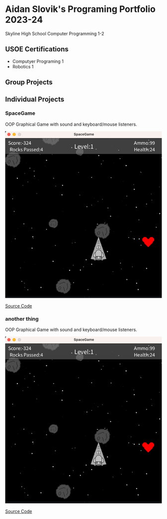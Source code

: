 # Aidan Slovik's Programing Portfolio 2023-24
Skyline High School Computer Programming 1-2

## USOE Certifications
* Computyer Programing 1
* Robotics 1

## Group Projects 

## Individual Projects

### SpaceGame
OOP Graphical Game with sound and keyboard/mouse listeners.

![Gameplay](https://github.com/AidanSlovik/ComputerProgramming2023-24/blob/main/images/sg1.png?raw=true "Gameplay")

[Source Code](https://github.com/AidanSlovik/ComputerProgramming2023-24/blob/main/src/SpaceGame%202.zip)

### another thing
OOP Graphical Game with sound and keyboard/mouse listeners.

![Gameplay](https://github.com/AidanSlovik/ComputerProgramming2023-24/blob/main/images/sg1.png?raw=true "Gameplay")

[Source Code](https://github.com/AidanSlovik/ComputerProgramming2023-24/blob/main/src/SpaceGame%202.zip)
